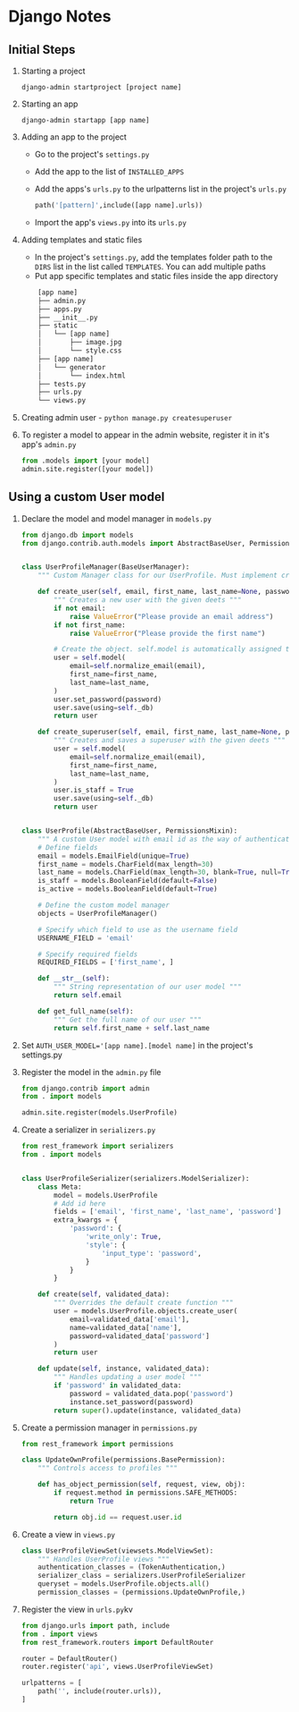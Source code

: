 # Django Notes

## Initial Steps


1. Starting a project

    `django-admin startproject [project name]`

2. Starting an app

    `django-admin startapp [app name]`

3. Adding an app to the project
    
    - Go to the project's `settings.py`
    - Add the app to the list of `INSTALLED_APPS`
    - Add the apps's `urls.py` to the urlpatterns list in the project's `urls.py`

        ```python 
        path('[pattern]',include([app name].urls))
        ```
    - Import the app's `views.py` into its `urls.py`

4. Adding templates and static files
    - In the project's `settings.py`, add the templates folder path to the `DIRS` list in the list called `TEMPLATES`. You can add multiple paths
    - Put app specific templates and static files inside the app directory
    ```bash
        [app name]
        ├── admin.py
        ├── apps.py
        ├── __init__.py
        ├── static
        │   └── [app name]
        │       ├── image.jpg
        │       └── style.css
        ├── [app name]
        │   └── generator
        │       └── index.html
        ├── tests.py
        ├── urls.py
        └── views.py
    ```

5. Creating admin user - `python manage.py createsuperuser`

6. To register a model to appear in the admin website, register it in it's app's `admin.py` 
    
    ```python
    from .models import [your model] 
    admin.site.register([your model])
    ```

## Using a custom User model

1. Declare the model and model manager in `models.py`

    ```python
    from django.db import models
    from django.contrib.auth.models import AbstractBaseUser, PermissionsMixin, BaseUserManager


    class UserProfileManager(BaseUserManager):
        """ Custom Manager class for our UserProfile. Must implement create_user and create_superuser methods """

        def create_user(self, email, first_name, last_name=None, password=None):
            """ Creates a new user with the given deets """
            if not email:
                raise ValueError("Please provide an email address")
            if not first_name:
                raise ValueError("Please provide the first name")

            # Create the object. self.model is automatically assigned to the User Model
            user = self.model(
                email=self.normalize_email(email),
                first_name=first_name,
                last_name=last_name,
            )
            user.set_password(password)
            user.save(using=self._db)
            return user

        def create_superuser(self, email, first_name, last_name=None, password=None):
            """ Creates and saves a superuser with the given deets """
            user = self.model(
                email=self.normalize_email(email),
                first_name=first_name,
                last_name=last_name,
            )
            user.is_staff = True
            user.save(using=self._db)
            return user


    class UserProfile(AbstractBaseUser, PermissionsMixin):
        """ A custom User model with email id as the way of authentication """
        # Define fields
        email = models.EmailField(unique=True)
        first_name = models.CharField(max_length=30)
        last_name = models.CharField(max_length=30, blank=True, null=True)
        is_staff = models.BooleanField(default=False)
        is_active = models.BooleanField(default=True)

        # Define the custom model manager
        objects = UserProfileManager()

        # Specify which field to use as the username field
        USERNAME_FIELD = 'email'

        # Specify required fields
        REQUIRED_FIELDS = ['first_name', ]

        def __str__(self):
            """ String representation of our user model """
            return self.email

        def get_full_name(self):
            """ Get the full name of our user """
            return self.first_name + self.last_name
    ```

2. Set `AUTH_USER_MODEL='[app name].[model name]` in the project's settings.py

3. Register the model in the `admin.py` file
    ```python
    from django.contrib import admin
    from . import models

    admin.site.register(models.UserProfile)
    ```
4. Create a serializer in `serializers.py`


    ```python 
    from rest_framework import serializers
    from . import models


    class UserProfileSerializer(serializers.ModelSerializer):
        class Meta:
            model = models.UserProfile
            # Add id here
            fields = ['email', 'first_name', 'last_name', 'password']
            extra_kwargs = {
                'password': {
                    'write_only': True,
                    'style': {
                        'input_type': 'password',
                    }
                }
            }

        def create(self, validated_data):
            """ Overrides the default create function """
            user = models.UserProfile.objects.create_user(
                email=validated_data['email'],
                name=validated_data['name'],
                password=validated_data['password']
            )
            return user

        def update(self, instance, validated_data):
            """ Handles updating a user model """
            if 'password' in validated_data:
                password = validated_data.pop('password')
                instance.set_password(password)
            return super().update(instance, validated_data)        
    ```

5. Create a permission manager in `permissions.py`

    ```python
    from rest_framework import permissions

    class UpdateOwnProfile(permissions.BasePermission):
        """ Controls access to profiles """

        def has_object_permission(self, request, view, obj):
            if request.method in permissions.SAFE_METHODS:
                return True

            return obj.id == request.user.id
    ```

6. Create a view in `views.py`

    ```python
    class UserProfileViewSet(viewsets.ModelViewSet):
        """ Handles UserProfile views """
        authentication_classes = (TokenAuthentication,)
        serializer_class = serializers.UserProfileSerializer
        queryset = models.UserProfile.objects.all()
        permission_classes = (permissions.UpdateOwnProfile,)
    ```

7. Register the view in `urls.py`kv
    ```python
    from django.urls import path, include
    from . import views
    from rest_framework.routers import DefaultRouter

    router = DefaultRouter()
    router.register('api', views.UserProfileViewSet)

    urlpatterns = [
        path('', include(router.urls)),
    ]
    ```